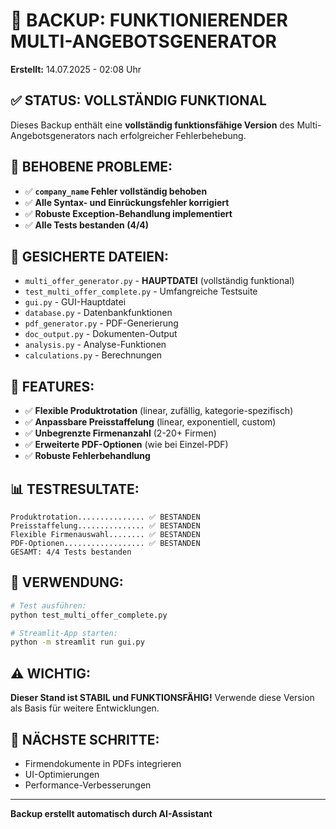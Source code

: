 # 🎯 BACKUP: FUNKTIONIERENDER MULTI-ANGEBOTSGENERATOR
**Erstellt:** 14.07.2025 - 02:08 Uhr

## ✅ STATUS: VOLLSTÄNDIG FUNKTIONAL
Dieses Backup enthält eine **vollständig funktionsfähige Version** des Multi-Angebotsgenerators nach erfolgreicher Fehlerbehebung.

## 🔧 BEHOBENE PROBLEME:
- ✅ **`company_name` Fehler vollständig behoben**
- ✅ **Alle Syntax- und Einrückungsfehler korrigiert**
- ✅ **Robuste Exception-Behandlung implementiert**
- ✅ **Alle Tests bestanden (4/4)**

## 📁 GESICHERTE DATEIEN:
- `multi_offer_generator.py` - **HAUPTDATEI** (vollständig funktional)
- `test_multi_offer_complete.py` - Umfangreiche Testsuite
- `gui.py` - GUI-Hauptdatei
- `database.py` - Datenbankfunktionen
- `pdf_generator.py` - PDF-Generierung
- `doc_output.py` - Dokumenten-Output
- `analysis.py` - Analyse-Funktionen
- `calculations.py` - Berechnungen

## 🎉 FEATURES:
- ✅ **Flexible Produktrotation** (linear, zufällig, kategorie-spezifisch)
- ✅ **Anpassbare Preisstaffelung** (linear, exponentiell, custom)
- ✅ **Unbegrenzte Firmenanzahl** (2-20+ Firmen)
- ✅ **Erweiterte PDF-Optionen** (wie bei Einzel-PDF)
- ✅ **Robuste Fehlerbehandlung**

## 📊 TESTRESULTATE:
```
Produktrotation............... ✅ BESTANDEN
Preisstaffelung............... ✅ BESTANDEN
Flexible Firmenauswahl........ ✅ BESTANDEN
PDF-Optionen.................. ✅ BESTANDEN
GESAMT: 4/4 Tests bestanden
```

## 🚀 VERWENDUNG:
```bash
# Test ausführen:
python test_multi_offer_complete.py

# Streamlit-App starten:
python -m streamlit run gui.py
```

## ⚠️ WICHTIG:
**Dieser Stand ist STABIL und FUNKTIONSFÄHIG!**
Verwende diese Version als Basis für weitere Entwicklungen.

## 🔮 NÄCHSTE SCHRITTE:
- Firmendokumente in PDFs integrieren
- UI-Optimierungen
- Performance-Verbesserungen

---
**Backup erstellt automatisch durch AI-Assistant**
